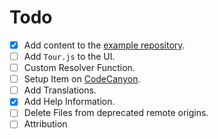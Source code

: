 # Todo

- [x] Add content to the [example repository](https://github.com/Maximinodotpy/gitdown-test-repository). 
- [ ] Add `Tour.js` to the UI.
- [ ] Custom Resolver Function.
- [ ] Setup Item on [CodeCanyon](https://codecanyon.net/).
- [ ] Add Translations.
- [x] Add Help Information.
- [ ] Delete Files from deprecated remote origins.
- [ ] Attribution